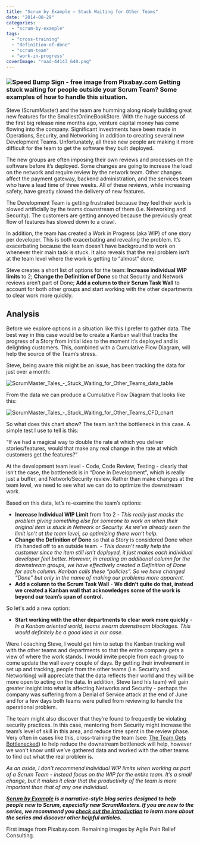 ```yaml
---
title: "Scrum by Example – Stuck Waiting for Other Teams"
date: "2014-08-29"
categories: 
  - "scrum-by-example"
tags: 
  - "cross-training"
  - "definition-of-done"
  - "scrum-team"
  - "work-in-progress"
coverImage: "road-44143_640.png"
---
```


### ![Speed Bump Sign - free image from Pixabay.com](src/content/blog/scrummaster-tales-stuck-waiting-for-other-teams/images/road-44143_640.png) Getting stuck waiting for people outside your Scrum Team? Some examples of how to handle this situation.

Steve (ScrumMaster) and the team are humming along nicely building great new features for the SmallestOnlineBookStore. With the huge success of the first big release nine months ago, venture capital money has come flowing into the company. Significant investments have been made in Operations, Security, and Networking in addition to creating several new Development Teams. Unfortunately, all these new people are making it more difficult for the team to get the software they built deployed.

The new groups are often imposing their own reviews and processes on the software before it’s deployed. Some changes are going to increase the load on the network and require review by the network team. Other changes affect the payment gateway, backend administration, and the services team who have a lead time of three weeks. All of these reviews, while increasing safety, have greatly slowed the delivery of new features.

The Development Team is getting frustrated because they feel their work is slowed artificially by the teams downstream of them (i.e. Networking and Security). The customers are getting annoyed because the previously great flow of features has slowed down to a crawl.

In addition, the team has created a Work in Progress (aka WIP) of one story per developer. This is both exacerbating and revealing the problem. It’s exacerbating because the team doesn’t have background to work on whenever their main task is stuck. It also reveals that the real problem isn’t at the team level where the work is getting to “almost” done.

Steve creates a short list of options for the team: **Increase individual WIP limits** to 2; **Change the Definition of Done** so that Security and Network reviews aren’t part of Done; **Add a column to their Scrum Task Wall** to account for both other groups and start working with the other departments to clear work more quickly.

## Analysis

Before we explore options in a situation like this I prefer to gather data. The best way in this case would be to create a Kanban wall that tracks the progress of a Story from initial idea to the moment it’s deployed and is delighting customers. This, combined with a Cumulative Flow Diagram, will help the source of the Team’s stress.

Steve, being aware this might be an issue, has been tracking the data for just over a month:

![ScrumMaster_Tales_-_Stuck_Waiting_for_Other_Teams_data_table](src/content/blog/scrummaster-tales-stuck-waiting-for-other-teams/images/ScrumMaster_Tales_-_Stuck_Waiting_for_Other_Teams_data_table.jpg)

From the data we can produce a Cumulative Flow Diagram that looks like this:

![ScrumMaster_Tales_-_Stuck_Waiting_for_Other_Teams_CFD_chart](src/content/blog/scrummaster-tales-stuck-waiting-for-other-teams/images/ScrumMaster_Tales_-_Stuck_Waiting_for_Other_Teams_CFD_chart.jpg)

So what does this chart show? The team isn’t the bottleneck in this case. A simple test I use to tell is this:

“If we had a magical way to double the rate at which you deliver stories/features, would that make any real change in the rate at which customers get the features?”

At the development team level - Code, Code Review, Testing - clearly that isn’t the case, the bottleneck is in “Done in Development”, which is really just a buffer, and Network/Security review. Rather than make changes at the team level, we need to see what we can do to optimize the downstream work.

Based on this data, let’s re-examine the team’s options:

- **Increase Individual WIP Limit** from 1 to 2 - _This really just masks the problem giving something else for someone to work on when their original item is stuck in Network or Security. As we’ve already seen the limit isn’t at the team level, so optimizing there won’t help._
- **Change the Definition of Done** so that a Story is considered Done when it’s handed off to an outside team. - _This doesn’t really help the customer since the item still isn’t deployed, it just makes each individual developer feel better. However, in creating an additional column for the downstream groups, we have effectively created a Definition of Done for each column. Kanban calls these “policies”. So we have changed “Done” but only in the name of making our problems more apparent._
- **Add a column to the Scrum Task Wall** - __We didn’t quite do that, instead we created a Kanban wall that acknowledges some of the work is beyond our team’s span of control.__

So let's add a new option:

- **Start working with the other departments to clear work more quickly** - _In a Kanban oriented world, teams swarm downstream blockages. This would definitely be a good idea in our case._

Were I coaching Steve, I would get him to setup the Kanban tracking wall with the other teams and departments so that the entire company gets a view of where the work stands. I would invite people from each group to come update the wall every couple of days. By getting their involvement in set up and tracking, people from the other teams (i.e. Security and Networking) will appreciate that the data reflects their world and they will be more open to acting on the data. In addition, Steve (and his team) will gain greater insight into what is affecting Networks and Security - perhaps the company was suffering from a Denial of Service attack at the end of June and for a few days both teams were pulled from reviewing to handle the operational problem.

The team might also discover that they’re found to frequently be violating security practices. In this case, mentoring from Security might increase the team’s level of skill in this area, and reduce time spent in the review phase. Very often in cases like this, cross-training the team (see: [The Team Gets Bottlenecked](https://agilepainrelief.com/blog/scrummaster-tales-the-team-gets-bottlenecked "Scrum By Example – The Team Gets Bottlenecked")) to help reduce the downstream bottleneck will help, however we won’t know until we’ve gathered data and worked with the other teams to find out what the real problem is.

_As an aside, I don’t recommend individual WIP limits when working as part of a Scrum Team - instead focus on the WIP for the entire team. It’s a small change, but it makes it clear that the productivity of the team is more important than that of any one individual._

_**[Scrum by Example](/blog/category/scrum-by-example) is a narrative-style blog series designed to help people new to Scrum, especially new ScrumMasters. If you are new to the series, we recommend you [check out the introduction](/blog/scrum-by-example) to learn more about the series and discover other helpful articles.**_

First image from Pixabay.com. Remaining images by Agile Pain Relief Consulting.
